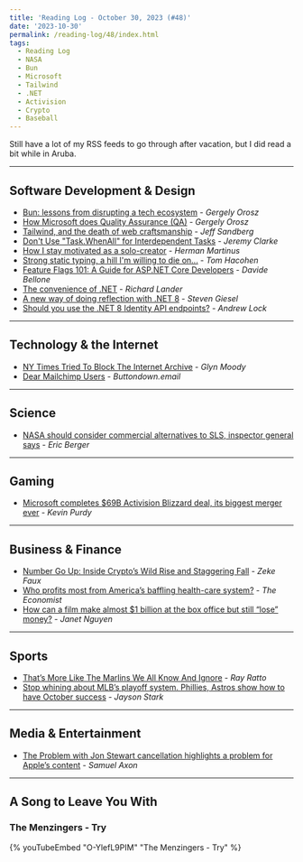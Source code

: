 ```yaml
---
title: 'Reading Log - October 30, 2023 (#48)'
date: '2023-10-30'
permalink: /reading-log/48/index.html
tags:
  - Reading Log
  - NASA
  - Bun
  - Microsoft
  - Tailwind
  - .NET
  - Activision
  - Crypto
  - Baseball
---
```


Still have a lot of my RSS feeds to go through after vacation, but I did read a bit while in Aruba.
<!-- excerpt -->

---

## Software Development & Design

- [Bun: lessons from disrupting a tech ecosystem](https://blog.pragmaticengineer.com/bun-lessons-from-disrupting/) - *Gergely Orosz*
- [How Microsoft does Quality Assurance (QA)](https://blog.pragmaticengineer.com/how-microsoft-does-qa/) - *Gergely Orosz*
- [Tailwind, and the death of web craftsmanship](https://pdx.su/blog/2023-07-26-tailwind-and-the-death-of-craftsmanship) - *Jeff Sandberg*
- [Don't Use "Task.WhenAll" for Interdependent Tasks](https://jeremybytes.blogspot.com/2023/10/dont-use-taskwhenall-for-interdependent.html) - *Jeremy Clarke*
- [How I stay motivated as a solo-creator](https://herman.bearblog.dev/how-i-stay-motivated-as-a-solo-creator/) - *Herman Martinus*
- [Strong static typing, a hill I'm willing to die on...](https://www.svix.com/blog/strong-typing-hill-to-die-on/) - *Tom Hacohen*
- [Feature Flags 101: A Guide for ASP.NET Core Developers](https://www.code4it.dev/blog/feature-flags-dotnet/) - *Davide Bellone*
- [The convenience of .NET](https://devblogs.microsoft.com/dotnet/the-convenience-of-dotnet/) - *Richard Lander*
- [A new way of doing reflection with .NET 8](https://steven-giesel.com/blogPost/05ecdd16-8dc4-490f-b1cf-780c994346a4) - *Steven Giesel*
- [Should you use the .NET 8 Identity API endpoints?](https://andrewlock.net/should-you-use-the-dotnet-8-identity-api-endpoints/) - *Andrew Lock*

---

## Technology & the Internet

- [NY Times Tried To Block The Internet Archive](https://www.techdirt.com/2023/10/25/ny-times-tried-to-block-the-internet-archive/) - *Glyn Moody*
- [Dear Mailchimp Users](https://buttondown.email/blog/dear-mailchimp-users) - *Buttondown.email*

---

## Science

- [NASA should consider commercial alternatives to SLS, inspector general says](https://arstechnica.com/space/2023/10/inspector-general-on-nasas-plans-to-reduce-sls-costs-highly-unrealistic/) - *Eric Berger*

---

## Gaming

- [Microsoft completes $69B Activision Blizzard deal, its biggest merger ever](https://arstechnica.com/gaming/2023/10/microsoft-finally-owns-candy-crush-as-it-closes-69b-activision-blizzard-deal/) - *Kevin Purdy*

---

## Business & Finance

- [Number Go Up: Inside Crypto’s Wild Rise and Staggering Fall](https://nextbigideaclub.com/magazine/number-go-inside-cryptos-wild-rise-staggering-fall-bookbite/45644/) - *Zeke Faux*
- [Who profits most from America’s baffling health-care system?](https://www.economist.com/business/2023/10/08/who-profits-most-from-americas-baffling-health-care-system) - *The Economist*
- [How can a film make almost $1 billion at the box office but still “lose” money?](https://www.marketplace.org/2023/10/10/how-can-a-film-make-almost-1-billion-at-the-box-office-but-still-lose-money/) - *Janet Nguyen*

---

## Sports

- [That’s More Like The Marlins We All Know And Ignore](https://defector.com/thats-more-like-the-marlins-we-all-know-and-ignore) - *Ray Ratto*
- [Stop whining about MLB’s playoff system. Phillies, Astros show how to have October success](https://theathletic.com/4959514/2023/10/13/mlb-playoff-system-phillies-astros-braves-dodgers/) - *Jayson Stark*

---

## Media & Entertainment

- [The Problem with Jon Stewart cancellation highlights a problem for Apple’s content](https://arstechnica.com/gadgets/2023/10/report-apple-cancels-the-problem-with-jon-stewart-over-china-ai-topics/) - *Samuel Axon*

---

## A Song to Leave You With

### The Menzingers - Try

{% youTubeEmbed "O-YlefL9PIM" "The Menzingers - Try" %}